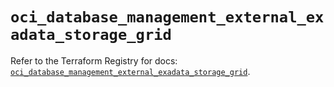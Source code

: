 # `oci_database_management_external_exadata_storage_grid`

Refer to the Terraform Registry for docs: [`oci_database_management_external_exadata_storage_grid`](https://registry.terraform.io/providers/hashicorp/oci/7.19.0/docs/resources/database_management_external_exadata_storage_grid).
